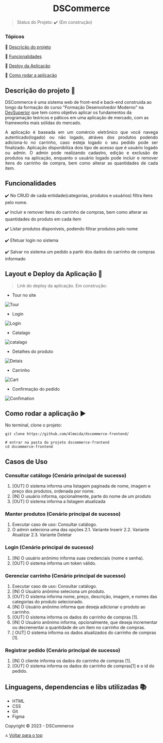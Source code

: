 <h1 align="center">DSCommerce</h1>

> Status do Projeto: ✔️ (Em construção)

### Tópicos

:small_blue_diamond: [Descrição do projeto](#descrição-do-projeto-open_file_folder)

:small_blue_diamond: [Funcionalidades](#funcionalidades)

:small_blue_diamond: [Deploy da Aplicação](#layout-e-deploy-da-aplicação-dash)

:small_blue_diamond: [Como rodar a aplicação](#como-rodar-a-aplicação-arrow_forward)

## Descrição do projeto :open_file_folder:

DSCommerce é uma sistema web de front-end e back-end construida ao longo da formação do curso "Formação Desenvolvedor Moderno" na [DevSuperior](https://devsuperior.com.br/cursos) que tem como objetivo aplicar os fundamentos da programação teóricos e páticos em uma aplicação de mercado, com as frameworks mais sólidas do mercado.

<p align="justify">
  A aplicação é baseada em um comércio eletrônico que você navega autenticado(logado) ou não logado, atráves dos produtos podendo adiciona-lo no carrinho, caso esteja logado o seu pedido pode ser finalizado. Aplicação disponibiliza dois tipo de acesso que é usuário logado ou admin. O admin pode realizando  cadastro, edição e exclusão de produtos na aplicação, enquanto o usuário logado pode incluir e remover itens do carrinho de compra, bem como alterar as quantidades de cada item.
</p>

## Funcionalidades

:heavy_check_mark: No CRUD de cada entidade(categorias, produtos e usuários) filtra itens pelo nome.

:heavy_check_mark: Incluir e remover itens do carrinho de compras, bem como alterar as quantidades do produto em cada item

:heavy_check_mark: Listar produtos disponíveis, podendo filtrar produtos pelo nome

:heavy_check_mark: Efetuar login no sistema

:heavy_check_mark: Salvar no sistema um pedido a partir dos dados do carrinho de compras informado

## Layout e Deploy da Aplicação :dash:

> Link do deploy da aplicação. Em construção:

- Tour no site

![Tour](./frontend/images/dscommerce-tour-site.gif)

- Login

![Login](./frontend/images/dscommerce-login.png)

- Catalago

![catalago](./frontend/images/dscommerce-catalogo.png)

- Detalhes do produto

![Detais](./frontend/images/dscommerce-detais.png)

- Carrinho

![Cart](./frontend/images/dscommerce-cart.png)

- Confirmação do pedido

![Confimation](./frontend/images/dscommerce-confirmation.png)

## Como rodar a aplicação :arrow_forward:

No terminal, clone o projeto:

```
git clone https://github.com/4lmeida/dscommerce-frontend/
```

```
# entrar na pasta do projeto dscommerce-frontend
cd dscommerce-frontend
```

## Casos de Uso

### Consultar catálogo (Cenário principal de sucesso)

1. [OUT] O sistema informa uma listagem paginada de nome, imagem e preço dos
   produtos, ordenada por nome.
2. [IN] O usuário informa, opcionalmente, parte do nome de um produto
3. [OUT] O sistema informa a listagem atualizada

### Manter produtos (Cenário principal de sucesso)

1. Executar caso de uso: Consultar catálogo.
2. O admin seleciona uma das opções
   2.1. Variante Inserir
   2.2. Variante Atualizar
   2.3. Variante Deletar

### Login (Cenário principal de sucesso)

1. [IN] O usuário anônimo informa suas credenciais (nome e senha).
2. [OUT] O sistema informa um token válido.

### Gerenciar carrinho (Cenário principal de sucesso)

1. Executar caso de uso: Consultar catálogo.
2. [IN] O Usuário anônimo seleciona um produto.
3. [OUT] O sistema informa nome, preço, descrição, imagem, e nomes das categorias
   do produto selecionado.
4. [IN] O Usuário anônimo informa que deseja adicionar o produto ao carrinho.
5. [OUT] O sistema informa os dados do carrinho de compras [1].
6. [IN] O Usuário anônimo informa, opcionalmente, que deseja incrementar ou
   decrementar a quantidade de um item no carrinho de compras.
7. [ OUT] O sistema informa os dados atualizados do carrinho de compras [1].

### Registrar pedido (Cenário principal de sucesso)

1. [IN] O cliente informa os dados do carrinho de compras [1].
2. [OUT] O sistema informa os dados do carrinho de compras[1] e o id do pedido.

## Linguagens, dependencias e libs utilizadas :books:

- HTML
- CSS
- Git
- Figma

Copyright :copyright: 2023 - DSCommerce

:top: [Voltar para o top](#Tópicos)
